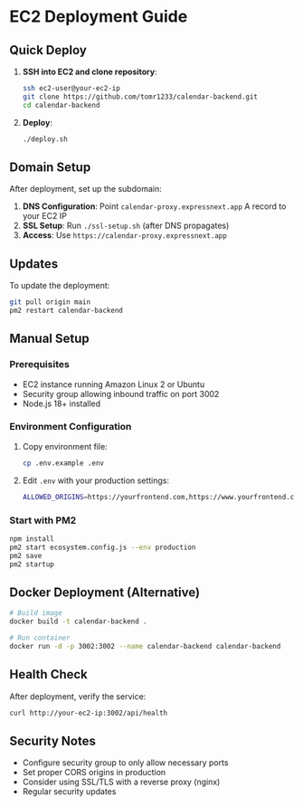 # EC2 Deployment Guide

## Quick Deploy

1. **SSH into EC2 and clone repository**:
   ```bash
   ssh ec2-user@your-ec2-ip
   git clone https://github.com/tomr1233/calendar-backend.git
   cd calendar-backend
   ```

2. **Deploy**:
   ```bash
   ./deploy.sh
   ```

## Domain Setup

After deployment, set up the subdomain:

1. **DNS Configuration**: Point `calendar-proxy.expressnext.app` A record to your EC2 IP
2. **SSL Setup**: Run `./ssl-setup.sh` (after DNS propagates)
3. **Access**: Use `https://calendar-proxy.expressnext.app`

## Updates
To update the deployment:
```bash
git pull origin main
pm2 restart calendar-backend
```

## Manual Setup

### Prerequisites
- EC2 instance running Amazon Linux 2 or Ubuntu
- Security group allowing inbound traffic on port 3002
- Node.js 18+ installed

### Environment Configuration
1. Copy environment file:
   ```bash
   cp .env.example .env
   ```

2. Edit `.env` with your production settings:
   ```bash
   ALLOWED_ORIGINS=https://yourfrontend.com,https://www.yourfrontend.com
   ```

### Start with PM2
```bash
npm install
pm2 start ecosystem.config.js --env production
pm2 save
pm2 startup
```

## Docker Deployment (Alternative)

```bash
# Build image
docker build -t calendar-backend .

# Run container
docker run -d -p 3002:3002 --name calendar-backend calendar-backend
```

## Health Check
After deployment, verify the service:
```bash
curl http://your-ec2-ip:3002/api/health
```

## Security Notes
- Configure security group to only allow necessary ports
- Set proper CORS origins in production
- Consider using SSL/TLS with a reverse proxy (nginx)
- Regular security updates